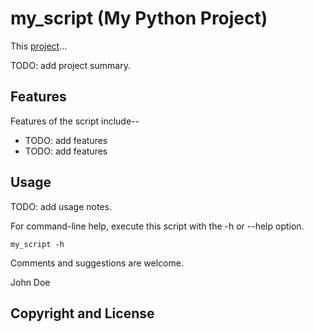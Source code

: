 my_script (My Python Project)
=============================

This [project](http://github.com/)...

TODO: add project summary.


Features
--------

Features of the script include--

* TODO: add features
* TODO: add features


Usage
-----

TODO: add usage notes.

For command-line help, execute this script with the -h or --help option.

    my_script -h

Comments and suggestions are welcome.

John Doe


Copyright and License
---------------------



